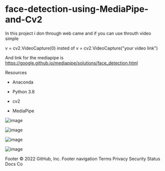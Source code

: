 # face-detection-using-MediaPipe-and-Cv2
In this project i don through web came and if you can use throuth video simple 





v = cv2.VideoCapture(0) 
insted of
v = cv2.VideoCapture("your video link")



And link for the mediapipe is https://google.github.io/mediapipe/solutions/face_detection.html 



Resources


* Anaconda


* Python 3.8
 
 
* cv2
  
  
* MediaPipe



![image](https://user-images.githubusercontent.com/46403000/188635533-2cb4cf12-9694-48ed-b38c-cbbee25635c2.png)


![image](https://user-images.githubusercontent.com/46403000/188635639-ec60539b-6986-4c0d-9a89-384dc0c6d6c8.png)


![image](https://user-images.githubusercontent.com/46403000/188635743-9bb4abfd-818b-4027-bfac-ffa6e1bd6fcf.png)


![image](https://user-images.githubusercontent.com/46403000/188636181-9c7f6c05-5f85-494c-810a-fde08e34f470.png)





Footer
© 2022 GitHub, Inc.
Footer navigation
Terms
Privacy
Security
Status
Docs
Co
